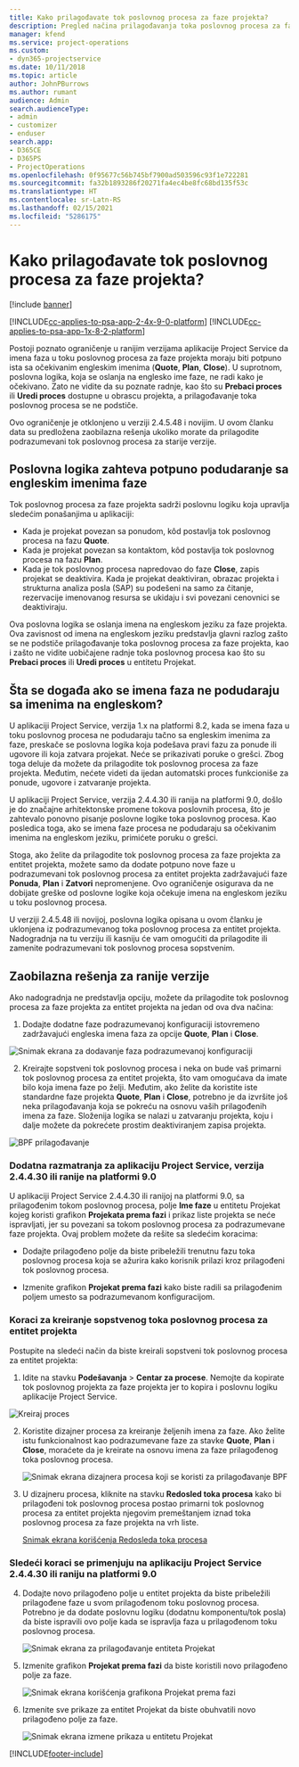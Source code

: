 ```yaml
---
title: Kako prilagođavate tok poslovnog procesa za faze projekta?
description: Pregled načina prilagođavanja toka poslovnog procesa za faze projekta.
manager: kfend
ms.service: project-operations
ms.custom:
- dyn365-projectservice
ms.date: 10/11/2018
ms.topic: article
author: JohnPBurrows
ms.author: rumant
audience: Admin
search.audienceType:
- admin
- customizer
- enduser
search.app:
- D365CE
- D365PS
- ProjectOperations
ms.openlocfilehash: 0f95677c56b745bf7900ad503596c93f1e722281
ms.sourcegitcommit: fa32b1893286f20271fa4ec4be8fc68bd135f53c
ms.translationtype: HT
ms.contentlocale: sr-Latn-RS
ms.lasthandoff: 02/15/2021
ms.locfileid: "5286175"
---
```

# <a name="how-do-i-customize-the-project-stages-business-process-flow"></a>Kako prilagođavate tok poslovnog procesa za faze projekta?

[!include [banner](../includes/psa-now-project-operations.md)]

[!INCLUDE[cc-applies-to-psa-app-2-4x-9-0-platform](../includes/cc-applies-to-psa-app-2-4x-9-0-platform.md)]
[!INCLUDE[cc-applies-to-psa-app-1x-8-2-platform](../includes/cc-applies-to-psa-app-1x-8-2-platform.md)]

Postoji poznato ograničenje u ranijim verzijama aplikacije Project Service da imena faza u toku poslovnog procesa za faze projekta moraju biti potpuno ista sa očekivanim engleskim imenima (**Quote**, **Plan**, **Close**). U suprotnom, poslovna logika, koja se oslanja na englesko ime faze, ne radi kako je očekivano. Zato ne vidite da su poznate radnje, kao što su **Prebaci proces** ili **Uredi proces** dostupne u obrascu projekta, a prilagođavanje toka poslovnog procesa se ne podstiče. 

Ovo ograničenje je otklonjeno u verziji 2.4.5.48 i novijim. U ovom članku data su predložena zaobilazna rešenja ukoliko morate da prilagodite podrazumevani tok poslovnog procesa za starije verzije.  

## <a name="business-logic-requires-an-exact-match-with-english-stage-names"></a>Poslovna logika zahteva potpuno podudaranje sa engleskim imenima faze

Tok poslovnog procesa za faze projekta sadrži poslovnu logiku koja upravlja sledećim ponašanjima u aplikaciji:
- Kada je projekat povezan sa ponudom, kôd postavlja tok poslovnog procesa na fazu **Quote**.
- Kada je projekat povezan sa kontaktom, kôd postavlja tok poslovnog procesa na fazu **Plan**.
- Kada je tok poslovnog procesa napredovao do faze **Close**, zapis projekat se deaktivira. Kada je projekat deaktiviran, obrazac projekta i strukturna analiza posla (SAP) su podešeni na samo za čitanje, rezervacije imenovanog resursa se ukidaju i svi povezani cenovnici se deaktiviraju.

Ova poslovna logika se oslanja imena na engleskom jeziku za faze projekta. Ova zavisnost od imena na engleskom jeziku predstavlja glavni razlog zašto se ne podstiče prilagođavanje toka poslovnog procesa za faze projekta, kao i zašto ne vidite uobičajene radnje toka poslovnog procesa kao što su **Prebaci proces** ili **Uredi proces** u entitetu Projekat.

## <a name="what-happens-if-the-stage-names-dont-match-the-english-names"></a>Šta se događa ako se imena faza ne podudaraju sa imenima na engleskom?

U aplikaciji Project Service, verzija 1.x na platformi 8.2, kada se imena faza u toku poslovnog procesa ne podudaraju tačno sa engleskim imenima za faze, preskače se poslovna logika koja podešava pravi fazu za ponude ili ugovore ili koja zatvara projekat. Neće se prikazivati poruke o grešci. Zbog toga deluje da možete da prilagodite tok poslovnog procesa za faze projekta. Međutim, nećete videti da ijedan automatski proces funkcioniše za ponude, ugovore i zatvaranje projekta.

U aplikaciji Project Service, verzija 2.4.4.30 ili ranija na platformi 9.0, došlo je do značajne arhitektonske promene tokova poslovnih procesa, što je zahtevalo ponovno pisanje poslovne logike toka poslovnog procesa. Kao posledica toga, ako se imena faze procesa ne podudaraju sa očekivanim imenima na engleskom jeziku, primićete poruku o grešci. 

Stoga, ako želite da prilagodite tok poslovnog procesa za faze projekta za entitet projekta, možete samo da dodate potpuno nove faze u podrazumevani tok poslovnog procesa za entitet projekta zadržavajući faze **Ponuda**, **Plan** i **Zatvori** nepromenjene. Ovo ograničenje osigurava da ne dobijate greške od poslovne logike koja očekuje imena na engleskom jeziku u toku poslovnog procesa.

U verziji 2.4.5.48 ili novijoj, poslovna logika opisana u ovom članku je uklonjena iz podrazumevanog toka poslovnog procesa za entitet projekta. Nadogradnja na tu verziju ili kasniju će vam omogućiti da prilagodite ili zamenite podrazumevani tok poslovnog procesa sopstvenim. 

## <a name="workarounds-for-earlier-versions"></a>Zaobilazna rešenja za ranije verzije

Ako nadogradnja ne predstavlja opciju, možete da prilagodite tok poslovnog procesa za faze projekta za entitet projekta na jedan od ova dva načina:

1. Dodajte dodatne faze podrazumevanoj konfiguraciji istovremeno zadržavajući engleska imena faza za opcije **Quote**, **Plan** i **Close**.


![Snimak ekrana za dodavanje faza podrazumevanoj konfiguraciji](media/FAQ-Customize-BPF-1.png)
 
2. Kreirajte sopstveni tok poslovnog procesa i neka on bude vaš primarni tok poslovnog procesa za entitet projekta, što vam omogućava da imate bilo koja imena faze po želji. Međutim, ako želite da koristite iste standardne faze projekta **Quote**, **Plan** i **Close**, potrebno je da izvršite još neka prilagođavanja koja se pokreću na osnovu vaših prilagođenih imena za faze. Složenija logika se nalazi u zatvaranju projekta, koju i dalje možete da pokrećete prostim deaktiviranjem zapisa projekta.

![BPF prilagođavanje](media/FAQ-Customize-BPF-2.png)

### <a name="additional-considerations-for-project-service-app-version-24430-or-earlier-on-platform-90"></a>Dodatna razmatranja za aplikaciju Project Service, verzija 2.4.4.30 ili ranije na platformi 9.0

U aplikaciji Project Service 2.4.4.30 ili ranijoj na platformi 9.0, sa prilagođenim tokom poslovnog procesa, polje **Ime faze** u entitetu Projekat kojeg koristi grafikon **Projekata prema fazi** i prikaz liste projekta se neće ispravljati, jer su povezani sa tokom poslovnog procesa za podrazumevane faze projekta. Ovaj problem možete da rešite sa sledećim koracima:

- Dodajte prilagođeno polje da biste pribeležili trenutnu fazu toka poslovnog procesa koja se ažurira kako korisnik prilazi kroz prilagođeni tok poslovnog procesa.

- Izmenite grafikon **Projekat prema fazi** kako biste radili sa prilagođenim poljem umesto sa podrazumevanom konfiguracijom.

### <a name="steps-to-create-your-own-business-process-flow-for-the-project-entity"></a>Koraci za kreiranje sopstvenog toka poslovnog procesa za entitet projekta

Postupite na sledeći način da biste kreirali sopstveni tok poslovnog procesa za entitet projekta:

1. Idite na stavku **Podešavanja** > **Centar za procese**. Nemojte da kopirate tok poslovnog projekta za faze projekta jer to kopira i poslovnu logiku aplikacije Project Service.

  ![Kreiraj proces](media/FAQ-Customize-BPF-3.png)

2. Koristite dizajner procesa za kreiranje željenih imena za faze. Ako želite istu funkcionalnost kao podrazumevane faze za stavke **Quote**, **Plan** i **Close**, moraćete da je kreirate na osnovu imena za faze prilagođenog toka poslovnog procesa.

   ![Snimak ekrana dizajnera procesa koji se koristi za prilagođavanje BPF](media/FAQ-Customize-BPF-4.png) 

3. U dizajneru procesa, kliknite na stavku **Redosled toka procesa** kako bi prilagođeni tok poslovnog procesa postao primarni tok poslovnog procesa za entitet projekta njegovim premeštanjem iznad toka poslovnog procesa za faze projekta na vrh liste.


   [Snimak ekrana korišćenja Redosleda toka procesa](media/FAQ-Customize-BPF-5-720.png)

### <a name="the-following-steps-apply-to-project-service-app-24430-or-earlier-on-the-90-platform"></a>Sledeći koraci se primenjuju na aplikaciju Project Service 2.4.4.30 ili raniju na platformi 9.0

4. Dodajte novo prilagođeno polje u entitet projekta da biste pribeležili prilagođene faze u svom prilagođenom toku poslovnog procesa. Potrebno je da dodate poslovnu logiku (dodatnu komponentu/tok posla) da biste ispravili ovo polje kada se ispravlja faza u prilagođenom toku poslovnog procesa.

   ![Snimak ekrana za prilagođavanje entiteta Projekat](media/FAQ-Customize-BPF-6-720.png)

5. Izmenite grafikon **Projekat prema fazi** da biste koristili novo prilagođeno polje za faze.

   ![Snimak ekrana korišćenja grafikona Projekat prema fazi](media/FAQ-Customize-BPF-7-720.png)

6. Izmenite sve prikaze za entitet Projekat da biste obuhvatili novo prilagođeno polje za faze.

   ![Snimak ekrana izmene prikaza u entitetu Projekat](media/FAQ-Customize-BPF-8-720.png)



[!INCLUDE[footer-include](../includes/footer-banner.md)]